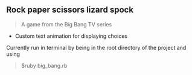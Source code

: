 ## Rock paper scissors lizard spock

> A game from the Big Bang TV series

- Custom text animation for displaying choices

Currently run in terminal by being in the root directory of the project and using
  > $ruby big_bang.rb